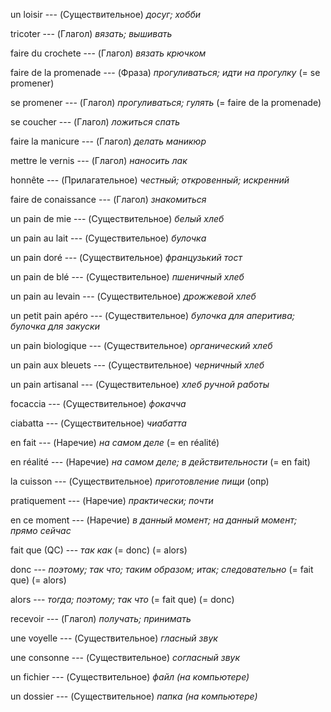 un loisir --- (Существительное)
*досуг; хобби*



tricoter --- (Глагол)
*вязать; вышивать*



faire du crochete --- (Глагол)
*вязать крючком*



faire de la promenade --- (Фраза)
*прогуливаться; идти на прогулку*
(= se promener)



se promener --- (Глагол)
*прогуливаться; гулять*
(= faire de la promenade)



se coucher --- (Глагол)
*ложиться спать*



faire la manicure --- (Глагол)
*делать маникюр*



mettre le vernis --- (Глагол)
*наносить лак*



honnête --- (Прилагательное)
*честный; откровенный; искренний*



faire de conaissance --- (Глагол)
*знакомиться*



un pain de mie --- (Существительное)
*белый хлеб*



un pain au lait --- (Существительное)
*булочка*



un pain doré --- (Существительное)
*французький тост*



un pain de blé --- (Существительное)
*пшеничный хлеб*



un pain au levain --- (Существительное)
*дрожжевой хлеб*



un petit pain apéro --- (Существительное)
*булочка для аперитива; булочка для закуски*



un pain biologique --- (Существительное)
*органический хлеб*



un pain aux bleuets --- (Существительное)
*черничный хлеб*



un pain artisanal --- (Существительное)
*хлеб ручной работы*



focaccia --- (Существительное)
*фокачча*



ciabatta --- (Существительное)
*чиабатта*



en fait --- (Наречие)
*на самом деле*
(= en réalité)



en réalité --- (Наречие)
*на самом деле; в действительности*
(= en fait)



la cuisson --- (Существительное)
*приготовление пищи* (опр)



pratiquement --- (Наречие)
*практически; почти*



en ce moment --- (Наречие)
*в данный момент; на данный момент; прямо сейчас*



fait que (QC) --- *так как*
(= donc)
(= alors)



donc --- *поэтому; так что; таким образом; итак; следовательно*
(= fait que)
(= alors)



alors --- *тогда; поэтому; так что*
(= fait que)
(= donc)



recevoir --- (Глагол)
*получать; принимать*



une voyelle --- (Существительное)
*гласный звук*



une consonne --- (Существительное)
*согласный звук*



un fichier --- (Существительное)
*файл (на компьютере)*



un dossier --- (Существительное)
*папка (на компьютере)*